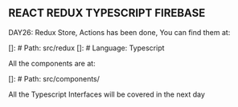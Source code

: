 ## REACT REDUX TYPESCRIPT FIREBASE

DAY26: Redux Store, Actions has been done, You can find them at:

[]: # Path: src/redux
[]: # Language: Typescript

All the components are at:

[]: # Path: src/components/

All the Typescript Interfaces will be covered in the next day